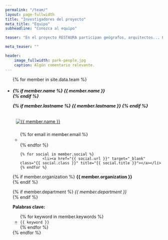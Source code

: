 ```yaml
---
permalink: "/team/"
layout: page-fullwidth
title: "Investigadores del proyecto"
meta_title: "Equipo"
subheadline: "Conozca al equipo"

teaser: "En el proyecto RESTAURA participan geógrafos, arquitectos... La profesora Mª Yolanda Pérez-Albert, de la Universitat Rovira i Virgili, es la Investigadora Principal del proyecto, pero también participan en el proyecto investigadores del Instituto..."

meta_teaser: ""

header:
    image_fullwidth: park-people.jpg
    caption: Algún comentario relevante.
---
```



<ul class="small-block-grid-2 medium-block-grid-3 large-block-grid-4">


{% for member in site.data.team %}


<li>
<div itemscope itemtype="http://schema.org/Person">

<h5>
{% if member.name %}
	{{ member.name }}<br>
{% endif %}

{% if member.lastname %}
	{{ member.lastname }}
{% endif %}
</h5>


<!-- click on image will navigate to the personal website -->
<a class="th" href="{{ member.social.first.url }}">
<img src="{{ member.pic  | prepend: "/images/team/" | prepend: "https://gratet.github.io/restaura"  }}" alt="{{ member.name }}" style="padding:10px">
</a>

<!-- social media icons -->
<ul class="inline-list">
	{% for email in member.email %}
              <li><a href="mailto:{{ email.url }}?subject=Proyecto RESTAURA" class="{{ email.class }}" title="{{ email.title }}"></a></li>
	{% endfor %}


	{% for social in member.social %}
              <li><a href="{{ social.url }}" target="_blank" class="{{ social.class }}" title="{{ social.title }}"></a></li>
	{% endfor %}
</ul><!-- /.inline-list -->


{% if member.organization %}
	<strong>{{ member.organization }}</strong><br/>
{% endif %}

{% if member.department %}
	<i>{{ member.department }}</i><br/>
{% endif %}


<strong>Palabras clave:</strong>
<ul>
{% for keyword in member.keywords %}
	<li><code class="highlighter-rouge">{{ keyword }}</code></li>
{% endfor %}
</ul>



</div> <!-- http://schema.org/Person -->
</li>
{% endfor %}
